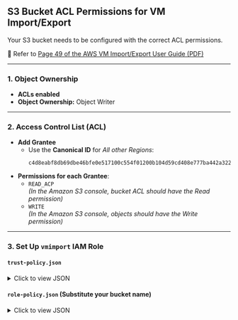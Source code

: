 ## S3 Bucket ACL Permissions for VM Import/Export

Your S3 bucket needs to be configured with the correct ACL permissions.

📘 Refer to [Page 49 of the AWS VM Import/Export User Guide (PDF)](https://docs.aws.amazon.com/pdfs/vm-import/latest/userguide/vm-import-ug.pdf#image-import)

---

### 1. Object Ownership

- **ACLs enabled**
- **Object Ownership:** Object Writer

---

### 2. Access Control List (ACL)

- **Add Grantee**
  - Use the **Canonical ID** for *All other Regions*:
    ```
    c4d8eabf8db69dbe46bfe0e517100c554f01200b104d59cd408e777ba442a322
    ```
- **Permissions for each Grantee**:
  - `READ_ACP`  
    *(In the Amazon S3 console, bucket ACL should have the Read permission)*
  - `WRITE`  
    *(In the Amazon S3 console, objects should have the Write permission)*

---

### 3. Set Up `vmimport` IAM Role

#### `trust-policy.json`

<details>
<summary>Click to view JSON</summary>

```json
{
   "Version": "2012-10-17",
   "Statement": [
      {
         "Effect": "Allow",
         "Principal": { "Service": "vmie.amazonaws.com" },
         "Action": "sts:AssumeRole",
         "Condition": {
            "StringEquals":{
               "sts:Externalid": "vmimport"
            }
         }
      }
   ]
}
```
</details>

#### `role-policy.json` (Substitute your bucket name)

<details> <summary>Click to view JSON</summary>

```json

{
  "Version": "2012-10-17",
  "Statement": [
    {
      "Effect": "Allow",
      "Action": [
        "s3:GetBucketLocation",
        "s3:GetObject",
        "s3:PutObject"
      ],
      "Resource": [
        "arn:aws:s3:::akalohi-aws-bucket-1",
        "arn:aws:s3:::akalohi-aws-bucket-1/*"
      ]
    },
    {
      "Effect": "Allow",
      "Action": [
        "ec2:CancelConversionTask",
        "ec2:CancelExportTask",
        "ec2:CreateImage",
        "ec2:CreateInstanceExportTask",
        "ec2:CreateTags",
        "ec2:DescribeConversionTasks",
        "ec2:DescribeExportTasks",
        "ec2:DescribeExportImageTasks",
        "ec2:DescribeImages",
        "ec2:DescribeInstanceStatus",
        "ec2:DescribeInstances",
        "ec2:DescribeSnapshots",
        "ec2:DescribeTags",
        "ec2:ExportImage",
        "ec2:ImportInstance",
        "ec2:ImportVolume",
        "ec2:StartInstances",
        "ec2:StopInstances",
        "ec2:TerminateInstances",
        "ec2:ImportImage",
        "ec2:ImportSnapshot",
        "ec2:DescribeImportImageTasks",
        "ec2:DescribeImportSnapshotTasks",
        "ec2:CancelImportTask"
      ],
      "Resource": "*"
    }
  ]
}
```

  ]
}
